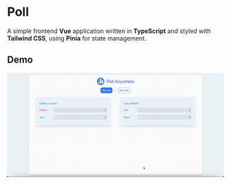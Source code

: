 # Poll

A simple frontend **Vue** application written in **TypeScript** and styled with **Tailwind CSS**, using **Pinia** for state management.

## Demo

![demo](./demo.gif)

